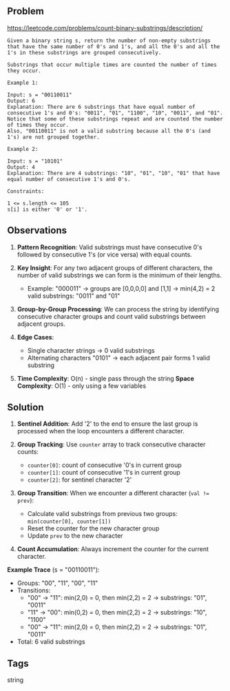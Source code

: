 ## Problem

https://leetcode.com/problems/count-binary-substrings/description/

```
Given a binary string s, return the number of non-empty substrings that have the same number of 0's and 1's, and all the 0's and all the 1's in these substrings are grouped consecutively.

Substrings that occur multiple times are counted the number of times they occur.

Example 1:

Input: s = "00110011"
Output: 6
Explanation: There are 6 substrings that have equal number of consecutive 1's and 0's: "0011", "01", "1100", "10", "0011", and "01".
Notice that some of these substrings repeat and are counted the number of times they occur.
Also, "00110011" is not a valid substring because all the 0's (and 1's) are not grouped together.

Example 2:

Input: s = "10101"
Output: 4
Explanation: There are 4 substrings: "10", "01", "10", "01" that have equal number of consecutive 1's and 0's.

Constraints:

1 <= s.length <= 105
s[i] is either '0' or '1'.
```

## Observations

1. **Pattern Recognition**: Valid substrings must have consecutive 0's followed by consecutive 1's (or vice versa) with equal counts.

2. **Key Insight**: For any two adjacent groups of different characters, the number of valid substrings we can form is the minimum of their lengths.
   - Example: "000011" → groups are [0,0,0,0] and [1,1] → min(4,2) = 2 valid substrings: "0011" and "01"

3. **Group-by-Group Processing**: We can process the string by identifying consecutive character groups and count valid substrings between adjacent groups.

4. **Edge Cases**: 
   - Single character strings → 0 valid substrings
   - Alternating characters "0101" → each adjacent pair forms 1 valid substring

5. **Time Complexity**: O(n) - single pass through the string
   **Space Complexity**: O(1) - only using a few variables

## Solution

1. **Sentinel Addition**: Add '2' to the end to ensure the last group is processed when the loop encounters a different character.

2. **Group Tracking**: Use `counter` array to track consecutive character counts:
   - `counter[0]`: count of consecutive '0's in current group
   - `counter[1]`: count of consecutive '1's in current group
   - `counter[2]`: for sentinel character '2'

3. **Group Transition**: When we encounter a different character (`val != prev`):
   - Calculate valid substrings from previous two groups: `min(counter[0], counter[1])`
   - Reset the counter for the new character group
   - Update `prev` to the new character

4. **Count Accumulation**: Always increment the counter for the current character.

**Example Trace** (s = "00110011"):
- Groups: "00", "11", "00", "11"
- Transitions: 
  - "00" → "11": min(2,0) = 0, then min(2,2) = 2 → substrings: "01", "0011"
  - "11" → "00": min(0,2) = 0, then min(2,2) = 2 → substrings: "10", "1100"  
  - "00" → "11": min(2,0) = 0, then min(2,2) = 2 → substrings: "01", "0011"
- Total: 6 valid substrings

## Tags

string